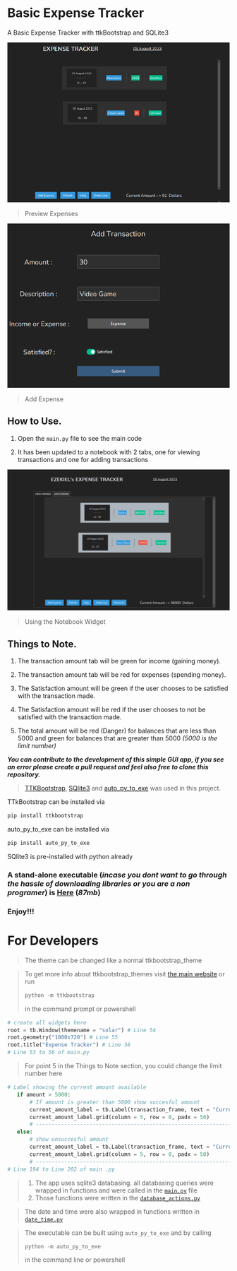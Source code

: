 # Basic Expense Tracker
 A Basic Expense Tracker with ttkBootstrap and SQLite3

![main.py](/img/main.png)
> Preview Expenses

![ui_request.py](/img/add_expense.png)
> Add Expense

## How to Use.
 1. Open the ```main.py``` file to see the main code

 1. It has been updated to a notebook with 2 tabs, one for viewing transactions and one for adding transactions

 ![main.py](/img/notebook.png)

 > Using the Notebook Widget
 

## Things to Note.
 1. The transaction amount tab will be green for income (gaining money).

 1. The transaction amount tab will be red for expenses (spending money).

 1. The Satisfaction amount will be green if the user chooses to be satisfied with the transaction  made.

 1. The Satisfaction amount will be red if the user chooses to not be satisfied with the transaction  made.

 1. The total amount will be red (Danger) for balances that are less than 5000 and green for balances that are greater than 5000 *(5000 is the limit number)*

***You can contribute to the development of this simple GUI app, if you see an error please create a pull request and feel also free to clone this repository.***

> [TTKBootstrap](https://www.ttkbootstrap.readthedocs.io), [SQlite3](https://www.sqlite.com) and [auto_py_to_exe](https://pypi.org/project/auto-py-to-exe/) was used in this project.

TTkBootstrap can be installed via  
```python
pip install ttkbootstrap
```

auto_py_to_exe can be installed via
```python
pip install auto_py_to_exe
```
SQlite3 is pre-installed with python already

### **A stand-alone executable (***incase you dont want to go through the hassle of downloading libraries or you are a non programer***) is [Here](www.googledrive.com) (*87mb*)**

### Enjoy!!!

# For Developers
> The theme can be changed like a normal ttkbootstrap_theme 


> To get more info about ttkbootstrap_themes visit [the main website]("www.ttkbootstrap.io") or run
>```powershell
>python -m ttkbootstrap
>```
> in the command prompt or powershell


```python
# create all widgets here
root = tb.Window(themename = "solar") # Line 54
root.geometry("1000x720") # Line 55
root.title("Expense Tracker") # Line 56
# Line 53 to 56 of main.py
```

 > For point 5 in the Things to Note section, you could change the limit number here
 ```python
 # Label showing the current amount available
    if amount > 5000:
        # If amount is greater than 5000 show succesful amount
        current_amount_label = tb.Label(transaction_frame, text = "Current Amount :-> {0}  Naira".format(amount),font = ("Nunito",13), bootstyle = "Success")
        current_amount_label.grid(column = 5, row = 0, padx = 50)
        # -------------------------------------------------------------------------
    else:
        # show unsuccesful amount
        current_amount_label = tb.Label(transaction_frame, text = "Current Amount :-> {0}  Naira. Be Careful, Spend Wisely".format(amount),font = ("Nunito",13), bootstyle = "Warning")
        current_amount_label.grid(column = 5, row = 0, padx = 50)
        # -------------------------------------------------------------------------
 # Line 194 to Line 202 of main .py
 ```
>1. The app uses sqlite3 databasing. all databasing queries were wrapped in functions and
were called in the [```main.py```](main.py) file
>1. Those functions were written in the [```database_actions.py```](database_actions.py)

>The date and time were also wrapped in functions written in [```date_time.py```](date_time.py)

> The executable can be built using ```auto_py_to_exe``` and by calling 
>```powershell
>python -m auto_py_to_exe
>```
>in the command line or powershell
